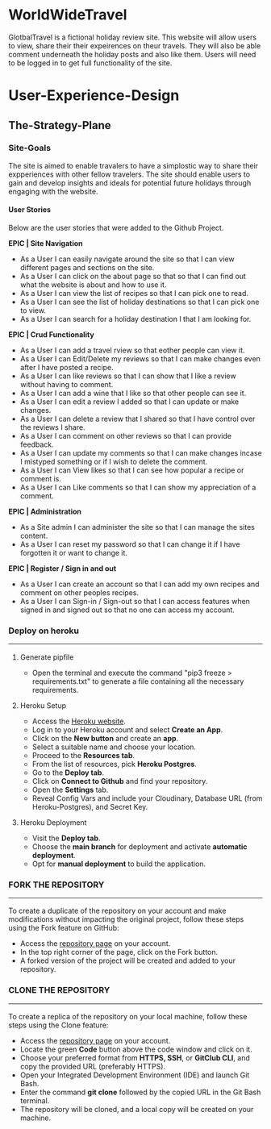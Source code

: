# WorldWideTravel

GlotbalTravel is a fictional holiday review site. This website will allow users to view, share their their expeirences on theur travels.
They will also be able comment underneath the holiday posts and also like them. Users will need to be logged in to get full functionality
of the site.

# User-Experience-Design

## The-Strategy-Plane

### Site-Goals

The site is aimed to enable travalers to have a simplostic way to share their expperiences with other fellow travelers. The site should enable
users to gain and develop insights and ideals for potential future holidays through engaging with the website.

#### User Stories

Below are the user stories that were added to the Github Project.

**EPIC | Site Navigation**
- As a User I can easily navigate around the site so that I can view different pages and sections on the site.
- As a User I can click on the about page so that so that I can find out what the website is about and how to use it.
- As a User I can view the list of recipes so that I can pick one to read.
- As a User I can see the list of holiday destinations so that I can pick one to view.
- As a User I can search for a holiday destination I that I am looking for.  

**EPIC | Crud Functionality**
- As a User I can add a travel rview so that eother people can view it. 
- As a User I can Edit/Delete my reviews so that I can make changes even after I have posted a recipe.
- As a User I can like reviews so that I can show that I like a review without having to comment.
- As a User I can add a wine that I like so that other people can see it.
- As a User I can edit a review I added so that I can update or make changes.
- As a User I can delete a review that I shared so that I have control over the reviews I share.
- As a User I can comment on other reviews so that I can provide feedback.
- As a User I can update my comments so that I can make changes incase I mistyped something or if I wish to delete the comment.
- As a User I can View likes so that I can see how popular a recipe or comment is.
- As a User I can Like comments so that I can show my appreciation of a comment.

**EPIC | Administration**
- As a Site admin I can administer the site so that I can manage the sites content.
- As a User I can reset my password so that I can change it if I have forgotten it or want to change it.


**EPIC | Register / Sign in and out**
- As a User I can create an account so that I can add my own recipes and comment on other peoples recipes.
- As a User I can Sign-in / Sign-out so that I can access features when signed in and signed out so that no one can access my account.

### Deploy on heroku<hr>

1. Generate pipfile 

   * Open the terminal and execute the command "pip3 freeze > requirements.txt" to generate a file containing all the necessary requirements.

2. Heroku Setup

   * Access the [Heroku website](https://www.heroku.com/ "Heroku Website").
   * Log in to your Heroku account and select <strong>Create an App</strong>.
   * Click on the <strong>New button</strong> and create an <strong>app</strong>.
   * Select a suitable name and choose your location.
   * Proceed to the <strong>Resources tab</strong>.
   * From the list of resources, pick <strong>Heroku Postgres</strong>.
   * Go to the <strong>Deploy tab</strong>.
   * Click on <strong>Connect to Github</strong> and find your repository.
   * Open the <strong>Settings</strong> tab.
   * Reveal Config Vars and include your Cloudinary, Database URL (from Heroku-Postgres), and Secret Key.

3. Heroku Deployment

   * Visit the <strong>Deploy tab</strong>.
   * Choose the <strong>main branch</strong> for deployment and activate <strong>automatic deployment</strong>.
   * Opt for <strong>manual deployment</strong> to build the application.


### FORK THE REPOSITORY<hr>

To create a duplicate of the repository on your account and make modifications without impacting the original project, follow these steps using the Fork feature on GitHub:

   * Access the [repository page](https://github.com/Oran-123/Hook-n-Slice-Golf "repository page") on your account.
   * In the top right corner of the page, click on the Fork button.
   * A forked version of the project will be created and added to your repository.

### CLONE THE REPOSITORY<hr>

To create a replica of the repository on your local machine, follow these steps using the Clone feature:

   * Access the [repository page](https://github.com/Oran-123/Hook-n-Slice-Golf "repository page") on your account.
   * Locate the green <strong>Code</strong> button above the code window and click on it.
   * Choose your preferred format from <strong>HTTPS, SSH</strong>, or <strong>GitClub CLI</strong>, and copy the provided URL (preferably HTTPS).
   * Open your Integrated Development Environment (IDE) and launch Git Bash.
   * Enter the command <strong>git clone</strong> followed by the copied URL in the Git Bash terminal.
   * The repository will be cloned, and a local copy will be created on your machine.